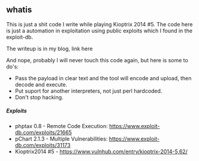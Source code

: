 ## whatis
This is just a shit code I write while playing Kioptrix 2014 #5. The code here is just a automation in exploitation
using public exploits which I found in the exploit-db. 

The writeup is in my blog, link here


And nope, probably I will never touch this code again, but here is some to do's:
- Pass the payload in clear text and the tool will encode and upload, then decode and execute.
- Put suport for another interpreters, not just perl hardcoded.
- Don't stop hacking.


##### Exploits
- phptax 0.8 - Remote Code Execution: https://www.exploit-db.com/exploits/21665
- pChart 2.1.3 - Multiple Vulnerabilities: https://www.exploit-db.com/exploits/31173
- Kioptrix2014 #5 - https://www.vulnhub.com/entry/kioptrix-2014-5,62/
